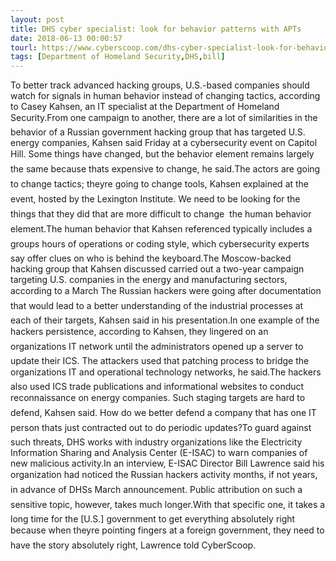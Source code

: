```yaml
---
layout: post
title: DHS cyber specialist: look for behavior patterns with APTs
date: 2018-06-13 00:00:57
tourl: https://www.cyberscoop.com/dhs-cyber-specialist-look-for-behavior-patterns-with-apts/?category_news=technology
tags: [Department of Homeland Security,DHS,bill]
---
```

To better track advanced hacking groups, U.S.-based companies should watch for signals in human behavior instead of changing tactics, according to Casey Kahsen, an IT specialist at the Department of Homeland Security.From one campaign to another, there are a lot of similarities in the behavior of a Russian government hacking group that has targeted U.S. energy companies, Kahsen said Friday at a cybersecurity event on Capitol Hill. Some things have changed, but the behavior element remains largely the same because thats expensive to change, he said.The actors are going to change tactics; theyre going to change tools, Kahsen explained at the event, hosted by the Lexington Institute. We need to be looking for the things that they did that are more difficult to change  the human behavior element.The human behavior that Kahsen referenced typically includes a groups hours of operations or coding style, which cybersecurity experts say offer clues on who is behind the keyboard.The Moscow-backed hacking group that Kahsen discussed carried out a two-year campaign targeting U.S. companies in the energy and manufacturing sectors, according to a March The Russian hackers were going after documentation that would lead to a better understanding of the industrial processes at each of their targets, Kahsen said in his presentation.In one example of the hackers persistence, according to Kahsen, they lingered on an organizations IT network until the administrators opened up a server to update their ICS. The attackers used that patching process to bridge the organizations IT and operational technology networks, he said.The hackers also used ICS trade publications and informational websites to conduct reconnaissance on energy companies. Such staging targets are hard to defend, Kahsen said. How do we better defend a company that has one IT person thats just contracted out to do periodic updates?To guard against such threats, DHS works with industry organizations like the Electricity Information Sharing and Analysis Center (E-ISAC) to warn companies of new malicious activity.In an interview, E-ISAC Director Bill Lawrence said his organization had noticed the Russian hackers activity months, if not years, in advance of DHSs March announcement. Public attribution on such a sensitive topic, however, takes much longer.With that specific one, it takes a long time for the [U.S.] government to get everything absolutely right because when theyre pointing fingers at a foreign government, they need to have the story absolutely right, Lawrence told CyberScoop.